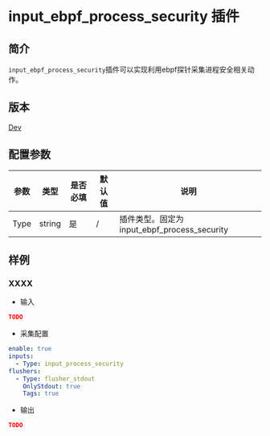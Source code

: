 # input_ebpf_process_security 插件

## 简介

`input_ebpf_process_security`插件可以实现利用ebpf探针采集进程安全相关动作。

## 版本

[Dev](../stability-level.md)

## 配置参数

|  **参数**  |  **类型**  |  **是否必填**  |  **默认值**  |  **说明**  |
| --- | --- | --- | --- | --- |
|  Type  |  string  |  是  |  /  |  插件类型。固定为input\_ebpf\_process\_security  |

## 样例

### XXXX

* 输入

```json
TODO
```

* 采集配置

```yaml
enable: true
inputs:
  - Type: input_process_security
flushers:
  - Type: flusher_stdout
    OnlyStdout: true
    Tags: true
```

* 输出

```json
TODO
```
